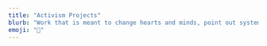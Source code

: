 ```yaml
---
title: "Activism Projects"
blurb: "Work that is meant to change hearts and minds, point out systems, and highlight new paths forward."
emoji: "📣"
---
```

